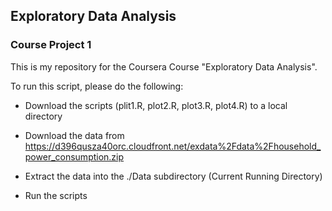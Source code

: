 ## Exploratory Data Analysis

### Course Project 1



This is my repository for the Coursera Course "Exploratory Data Analysis".



To run this script, please do the following:

 

* Download the scripts (plit1.R, plot2.R, plot3.R, plot4.R) to a local directory
 
* Download the data from https://d396qusza40orc.cloudfront.net/exdata%2Fdata%2Fhousehold_power_consumption.zip

* Extract the data into the ./Data subdirectory
 (Current Running Directory) 
* Run the scripts